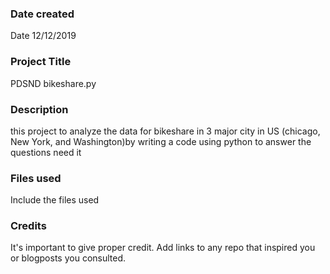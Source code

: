 ### Date created
Date 12/12/2019
### Project Title
PDSND bikeshare.py
### Description
this project to analyze the data for bikeshare in 3 major city in US (chicago, New York, and Washington)by writing a code using python to answer the questions need it 
### Files used
Include the files used

### Credits
It's important to give proper credit. Add links to any repo that inspired you or blogposts you consulted.

